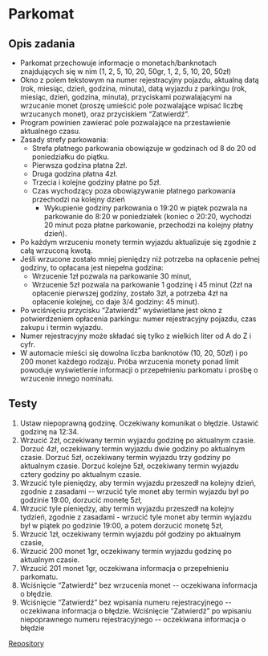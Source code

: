 # Parkomat
## Opis zadania
* Parkomat przechowuje informacje o monetach/banknotach znajdujących się w
nim (1, 2, 5, 10, 20, 50gr, 1, 2, 5, 10, 20, 50zł)
* Okno z polem tekstowym na numer rejestracyjny pojazdu, aktualną datą (rok, miesiąc,
dzień, godzina, minuta), datą wyjazdu z parkingu (rok, miesiąc, dzień, godzina,
minuta), przyciskami pozwalającymi na wrzucanie monet (proszę umieścić pole
pozwalające wpisać liczbę wrzucanych monet), oraz przyciskiem “Zatwierdź”.
* Program powinien zawierać pole pozwalające na przestawienie aktualnego czasu.
* Zasady strefy parkowania:
    - Strefa płatnego parkowania obowiązuje w godzinach od 8 do 20 od
poniedziałku do piątku.
    - Pierwsza godzina płatna 2zł.
    - Druga godzina płatna 4zł.
    - Trzecia i kolejne godziny płatne po 5zł.
    - Czas wychodzący poza obowiązywanie płatnego parkowania przechodzi
na kolejny dzień
        + Wykupienie godziny parkowania o 19:20 w piątek pozwala na parkowanie do
8:20 w poniedziałek (koniec o 20:20, wychodzi 20 minut poza płatne
parkowanie, przechodzi na kolejny płatny dzień).
* Po każdym wrzuceniu monety termin wyjazdu aktualizuje się zgodnie z
całą wrzuconą kwotą.
* Jeśli wrzucone zostało mniej pieniędzy niż potrzeba na opłacenie pełnej godziny,
to opłacana jest niepełna godzina:
    - Wrzucenie 1zł pozwala na parkowanie 30 minut,
    - Wrzucenie 5zł pozwala na parkowanie 1 godzinę i 45 minut (2zł na opłacenie
pierwszej godziny, zostało 3zł, a potrzeba 4zł na opłacenie kolejnej, co daje 3/4
godziny: 45 minut).
* Po wciśnięciu przycisku “Zatwierdź” wyświetlane jest okno z potwierdzeniem
opłacenia parkingu: numer rejestracyjny pojazdu, czas zakupu i termin wyjazdu.
* Numer rejestracyjny może składać się tylko z wielkich liter od A do Z i cyfr.
* W automacie mieści się dowolna liczba banknotów (10, 20, 50zł) i po 200 monet
każdego rodzaju. Próba wrzucenia monety ponad limit powoduje wyświetlenie
informacji o przepełnieniu parkomatu i prośbę o wrzucenie innego nominału.
## Testy
1. Ustaw niepoprawną godzinę. Oczekiwany komunikat o błędzie. Ustawić godzinę
na 12:34.
2. Wrzucić 2zł, oczekiwany termin wyjazdu godzinę po aktualnym czasie. Dorzuć
4zł, oczekiwany termin wyjazdu dwie godziny po aktualnym czasie. Dorzuć 5zł,
oczekiwany termin wyjazdu trzy godziny po aktualnym czasie. Dorzuć kolejne 5zł,
oczekiwany termin wyjazdu cztery godziny po aktualnym czasie.
3. Wrzucić tyle pieniędzy, aby termin wyjazdu przeszedł na kolejny dzień, zgodnie z
zasadami -- wrzucić tyle monet aby termin wyjazdu był po godzinie 19:00,
dorzucić monetę 5zł,
4. Wrzucić tyle pieniędzy, aby termin wyjazdu przeszedł na kolejny tydzień, zgodnie z
zasadami - wrzucić tyle monet aby termin wyjazdu był w piątek po godzinie 19:00,
a potem dorzucić monetę 5zł,
5. Wrzucić 1zł, oczekiwany termin wyjazdu pół godziny po aktualnym czasie,
6. Wrzucić 200 monet 1gr, oczekiwany termin wyjazdu godzinę po aktualnym czasie.
7. Wrzucić 201 monet 1gr, oczekiwana informacja o przepełnieniu parkomatu.
8. Wciśnięcie “Zatwierdź” bez wrzucenia monet -- oczekiwana informacja o błędzie.
9. Wciśnięcie “Zatwierdź” bez wpisania numeru rejestracyjnego -- oczekiwana
informacja o błędzie. Wciśnięcie “Zatwierdź” po wpisaniu niepoprawnego
numeru rejestracyjnego -- oczekiwana informacja o błędzie

[Repository](https://github.com/MarcinosP/Parkomat_js_Marcin_Poreba)
